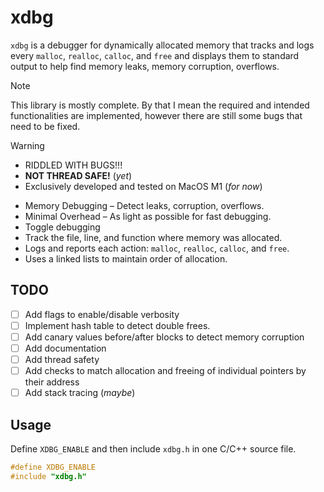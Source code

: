 # xdbg

`xdbg` is a debugger for dynamically allocated memory that tracks and logs every `malloc`, `realloc`, `calloc`, and `free` and displays them to standard output to help find memory leaks, memory corruption, overflows.

> [!note]
> This library is mostly complete. By that I mean the required and intended functionalities are implemented, however there are still some bugs that need to be fixed.

> [!warning]
>
> - RIDDLED WITH BUGS!!!
> - **NOT THREAD SAFE!** (_yet_)
> - Exclusively developed and tested on MacOS M1 (_for now_)

- Memory Debugging – Detect leaks, corruption, overflows.
- Minimal Overhead – As light as possible for fast debugging.
- Toggle debugging
- Track the file, line, and function where memory was allocated.
- Logs and reports each action: `malloc`, `realloc`, `calloc`, and `free`.
- Uses a linked lists to maintain order of allocation.

## TODO

- [ ] Add flags to enable/disable verbosity
- [ ] Implement hash table to detect double frees.
- [ ] Add canary values before/after blocks to detect memory corruption
- [ ] Add documentation
- [ ] Add thread safety
- [ ] Add checks to match allocation and freeing of individual pointers by their address
- [ ] Add stack tracing (_maybe_)

## Usage

Define `XDBG_ENABLE` and then include `xdbg.h` in one C/C++ source file.

```c
#define XDBG_ENABLE
#include "xdbg.h"
```
